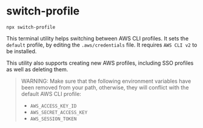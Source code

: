 # switch-profile

```
npx switch-profile
```

This terminal utility helps switching between AWS CLI profiles. It sets the `default` profile, by editing the `.aws/credentials` file. It requires `AWS CLI v2` to be installed. 

This utility also supports creating new AWS profiles, including SSO profiles as well as deleting them. 

> WARNING: Make sure that the following environment variables have been removed from your path, otherwise, they will conflict with the default AWS CLI profile:
>	- `AWS_ACCESS_KEY_ID`
>	- `AWS_SECRET_ACCESS_KEY`
>	- `AWS_SESSION_TOKEN`
